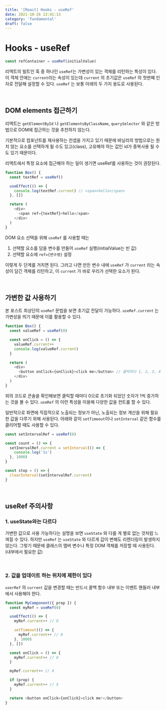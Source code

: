 ```yaml
---
title: '[React] Hooks - useRef'
date: 2021-10-26 13:41:13
category: 'fundamental'
draft: false
---
```


# Hooks - useRef

```javascript
const refContainer = useRef(initialValue)
```

리액트의 빌트인 훅 중 하나인 `useRef`는 가변성이 있는 객체를 리턴하는 특성이 있다. 이 객체 안에는 `current`라는 속성이 있는데 `current` 의 초기값은 `useRef` 의 첫번째 인자로 전달해 설정할 수 있다. `useRef` 는 보통 아래의 두 가지 용도로 사용된다.

<br />

## DOM elements 접근하기

리액트는 `getElementById` 나 `getElementsByClassName`, `querySelector` 와 같은 방법으로 DOM에 접근하는 것을 추천하지 않는다.

기본적으로 컴포넌트를 재사용하는 컨셉을 가지고 있기 때문에 바닐라의 방법으로는 원치 않는 요소를 선택하게 될 수도 있고(class), 고유해야 하는 값인 id가 중복사용 될 수도 있기 때문이다.

리액트에서 특정 요소에 접근해야 하는 일이 생기면 useRef를 사용하는 것이 권장된다.

```javascript
function Box() {
  const textRef = useRef()

  useEffect(() => {
    console.log(textRef.current) // <span>hello</span>
  }, [])

  return (
    <div>
      <span ref={textRef}>hello</span>
    </div>
  )
}
```

DOM 요소 선택을 위해 `useRef` 를 사용할 때는

1. 선택할 요소를 담을 변수를 만들어 `useRef` 실행(initialValue는 빈 값)
2. 선택할 요소에 `ref={변수명}` 설정

이렇게 두 단계를 거치면 된다. 그러고 나면 만든 변수 내에 `useRef` 가 `current` 라는 속성이 담긴 객체를 리턴하고, 이 `current` 가 바로 우리가 선택한 요소가 된다.

<br />

## 가변한 값 사용하기

본 포스트 최상단의 `useRef` 문법을 보면 초기값 전달이 가능하다. `useRef.current` 는 가변성을 띄기 때문에 이를 활용할 수 있다.

```javascript
function Box() {
  const valueRef = useRef(0)

  const onClick = () => {
    valueRef.current++
    console.log(valueRef.current)
  }

  return (
    <div>
      <button onClick={onClick}>click me</button> // 클릭마다 1, 2, 3, 4 ...
    </div>
  )
}
```

위의 코드로 콘솔을 확인해보면 클릭할 때마다 0으로 초기화 되었던 숫자가 1씩 증가하는 것을 볼 수 있다. `useRef` 의 이런 특성을 이용해 다양한 값을 컨트롤 할 수 있다.

일반적으로 화면에 직접적으로 노출되는 정보가 아닌, 노출되는 정보 계산을 위해 필요한 값을 다루기 위해 사용된다. 아래와 같이 `setTimeout`이나 `setInterval` 같은 함수를 클리어할 때도 사용할 수 있다.

```javascript
const setIntervalRef = useRef(0)

const count = () => {
  setInervalRef.current = setInterval(() => {
    console.log('1s')
  }, 1000)
}

const stop = () => {
  clearInterval(setIntervalRef.current)
}
```

<br />

## useRef 주의사항

### 1. useState와는 다르다

가변한 값으로 사용 가능하다는 설명을 보면 `useState` 와 다를 게 별로 없는 것처럼 느껴질 수 있다. 하지만 `useRef` 는 `useState` 와 다르게 값이 변해도 리렌더링이 발생하지 않는다. 그렇기 때문에 클래스의 멤버 변수나 특정 DOM 객체를 저장할 때 사용된다. (내부에서 필요한 값)

<br />

### 2. 값을 업데이트 하는 위치에 제한이 있다

`userRef` 의 `current` 값을 변경할 때는 반드시 콜백 함수 내부 또는 이벤트 핸들러 내부에서 사용해야 한다.

```javascript
function MyComponent({ prop }) {
  const myRef = useRef(0)

  useEffect(() => {
    myRef.current++ // O

    setTimeout(() => {
      myRef.current++ // O
    }, 1000)
  }, [])

  const onClick = () => {
    myRef.current++ // O
  }

  myRef.current++ // X

  if (prop) {
    myRef.current++ // X
  }

  return <button onClick={onClick}>click me!</button>
}
```

<br/>
<br/>
<br/>
<br/>
